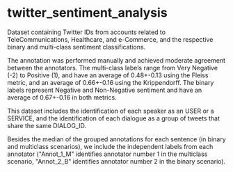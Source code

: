 # twitter_sentiment_analysis
Dataset containing Twitter IDs from accounts related to TeleCommunications, Healthcare, and e-Commerce, and the respective binary and multi-class sentiment classifications.

The annotation was performed manually and achieved moderate agreement between the annotators. The multi-class labels range from Very Negative (-2) to Positive (1), and have an average of 0.48+-0.13 using the Fleiss metric, and an average of 0.66+-0.16 using the Krippendorff. The binary labels represent Negative and Non-Negative sentiment and have an average of 0.67+-0.16 in both metrics.

This dataset includes the identification of each speaker as an USER or a SERVICE, and the identification of each dialogue as a group of tweets that share the same DIALOG_ID.

Besides the median of the grouped annotations for each sentence (in binary and multiclass scenarios), we include the independent labels from each annotator ("Annot_1_M" identifies annotator number 1 in the multiclass scenario, "Annot_2_B" identifies annotator number 2 in the binary scenario).
